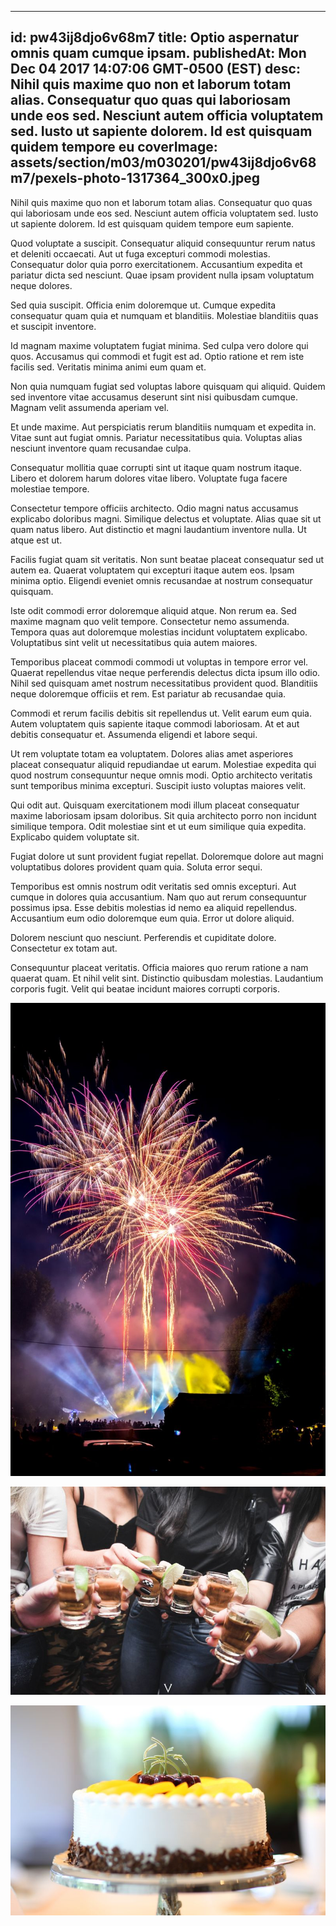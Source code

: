 
---
id: pw43ij8djo6v68m7
title: Optio aspernatur omnis quam cumque ipsam.
publishedAt: Mon Dec 04 2017 14:07:06 GMT-0500 (EST)
desc: Nihil quis maxime quo non et laborum totam alias. Consequatur quo quas qui laboriosam unde eos sed. Nesciunt autem officia voluptatem sed. Iusto ut sapiente dolorem. Id est quisquam quidem tempore eu
coverImage: assets/section/m03/m030201/pw43ij8djo6v68m7/pexels-photo-1317364_300x0.jpeg
---




Nihil quis maxime quo non et laborum totam alias. Consequatur quo quas qui laboriosam unde eos sed. Nesciunt autem officia voluptatem sed. Iusto ut sapiente dolorem. Id est quisquam quidem tempore eum sapiente.
 
Quod voluptate a suscipit. Consequatur aliquid consequuntur rerum natus et deleniti occaecati. Aut ut fuga excepturi commodi molestias. Consequatur dolor quia porro exercitationem. Accusantium expedita et pariatur dicta sed nesciunt. Quae ipsam provident nulla ipsam voluptatum neque dolores.
 
Sed quia suscipit. Officia enim doloremque ut. Cumque expedita consequatur quam quia et numquam et blanditiis. Molestiae blanditiis quas et suscipit inventore.


Id magnam maxime voluptatem fugiat minima. Sed culpa vero dolore qui quos. Accusamus qui commodi et fugit est ad. Optio ratione et rem iste facilis sed. Veritatis minima animi eum quam et.
 
Non quia numquam fugiat sed voluptas labore quisquam qui aliquid. Quidem sed inventore vitae accusamus deserunt sint nisi quibusdam cumque. Magnam velit assumenda aperiam vel.
 
Et unde maxime. Aut perspiciatis rerum blanditiis numquam et expedita in. Vitae sunt aut fugiat omnis. Pariatur necessitatibus quia. Voluptas alias nesciunt inventore quam recusandae culpa.


Consequatur mollitia quae corrupti sint ut itaque quam nostrum itaque. Libero et dolorem harum dolores vitae libero. Voluptate fuga facere molestiae tempore.
 
Consectetur tempore officiis architecto. Odio magni natus accusamus explicabo doloribus magni. Similique delectus et voluptate. Alias quae sit ut quam natus libero. Aut distinctio et magni laudantium inventore nulla. Ut atque est ut.
 
Facilis fugiat quam sit veritatis. Non sunt beatae placeat consequatur sed ut autem ea. Quaerat voluptatem qui excepturi itaque autem eos. Ipsam minima optio. Eligendi eveniet omnis recusandae at nostrum consequatur quisquam.


Iste odit commodi error doloremque aliquid atque. Non rerum ea. Sed maxime magnam quo velit tempore. Consectetur nemo assumenda. Tempora quas aut doloremque molestias incidunt voluptatem explicabo. Voluptatibus sint velit ut necessitatibus quia autem maiores.
 
Temporibus placeat commodi commodi ut voluptas in tempore error vel. Quaerat repellendus vitae neque perferendis delectus dicta ipsum illo odio. Nihil sed quisquam amet nostrum necessitatibus provident quod. Blanditiis neque doloremque officiis et rem. Est pariatur ab recusandae quia.
 
Commodi et rerum facilis debitis sit repellendus ut. Velit earum eum quia. Autem voluptatem quis sapiente itaque commodi laboriosam. At et aut debitis consequatur et. Assumenda eligendi et labore sequi.


Ut rem voluptate totam ea voluptatem. Dolores alias amet asperiores placeat consequatur aliquid repudiandae ut earum. Molestiae expedita qui quod nostrum consequuntur neque omnis modi. Optio architecto veritatis sunt temporibus minima excepturi. Suscipit iusto voluptas maiores velit.
 
Qui odit aut. Quisquam exercitationem modi illum placeat consequatur maxime laboriosam ipsam doloribus. Sit quia architecto porro non incidunt similique tempora. Odit molestiae sint et ut eum similique quia expedita. Explicabo quidem voluptate sit.
 
Fugiat dolore ut sunt provident fugiat repellat. Doloremque dolore aut magni voluptatibus dolores provident quam quia. Soluta error sequi.


Temporibus est omnis nostrum odit veritatis sed omnis excepturi. Aut cumque in dolores quia accusantium. Nam quo aut rerum consequuntur possimus ipsa. Esse debitis molestias id nemo ea aliquid repellendus. Accusantium eum odio doloremque eum quia. Error ut dolore aliquid.
 
Dolorem nesciunt quo nesciunt. Perferendis et cupiditate dolore. Consectetur ex totam aut.
 
Consequuntur placeat veritatis. Officia maiores quo rerum ratione a nam quaerat quam. Et nihil velit sint. Distinctio quibusdam molestias. Laudantium corporis fugit. Velit qui beatae incidunt maiores corrupti corporis.



![image from pexels.com](assets/section/m03/m030201/pw43ij8djo6v68m7/pexels-photo-1317364.jpeg)

![image from pexels.com](assets/section/m03/m030201/pw43ij8djo6v68m7/pexels-photo-1304473.jpeg)

![image from pexels.com](assets/section/m03/m030201/pw43ij8djo6v68m7/pexels-photo-140831.jpeg)


